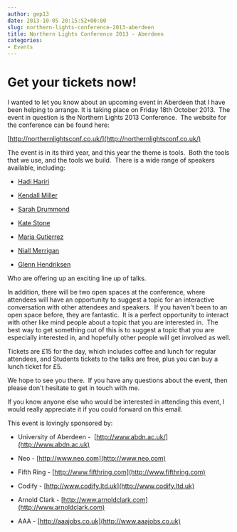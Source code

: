 ```yaml
---
author: gep13
date: 2013-10-05 20:15:52+00:00
slug: northern-lights-conference-2013-aberdeen
title: Northern Lights Conference 2013 - Aberdeen
categories:
- Events
---
```


# Get your tickets now!


I wanted to let you know about an upcoming event in Aberdeen that I have been helping to arrange. It is taking place on Friday 18th October 2013.  The event in question is the Northern Lights 2013 Conference.  The website for the conference can be found here:

[http://northernlightsconf.co.uk/](http://northernlightsconf.co.uk/)

The event is in its third year, and this year the theme is tools.  Both the tools that we use, and the tools we build.  There is a wide range of speakers available, including:




  * [Hadi Hariri](http://northernlightsconf.co.uk/speakers/2013/09/23/hadi-hariri.html)


  * [Kendall Miller](http://northernlightsconf.co.uk/speakers/2013/09/23/kendall-miller.html)


  * [Sarah Drummond](http://northernlightsconf.co.uk/speakers/2013/09/24/sarah-drummond.html)


  * [Kate Stone](http://northernlightsconf.co.uk/speakers/2013/09/23/kate-stone.html)


  * [Maria Gutierrez](http://northernlightsconf.co.uk/speakers/2013/10/02/maria-gutierrez.html)


  * [Niall Merrigan](http://northernlightsconf.co.uk/speakers/2013/09/23/niall-merrigan.html)


  * [Glenn Hendriksen](http://northernlightsconf.co.uk/speakers/2013/09/23/glenn-henriksen.html)


Who are offering up an exciting line up of talks.

In addition, there will be two open spaces at the conference, where attendees will have an opportunity to suggest a topic for an interactive conversation with other attendees and speakers.  If you haven't been to an open space before, they are fantastic.  It is a perfect opportunity to interact with other like mind people about a topic that you are interested in.  The best way to get something out of this is to suggest a topic that you are especially interested in, and hopefully other people will get involved as well.

Tickets are £15 for the day, which includes coffee and lunch for regular attendees, and Students tickets to the talks are free, plus you can buy a lunch ticket for £5.

We hope to see you there.  If you have any questions about the event, then please don't hesitate to get in touch with me.

If you know anyone else who would be interested in attending this event, I would really appreciate it if you could forward on this email.

This event is lovingly sponsored by:


  * University of Aberdeen -  [http://www.abdn.ac.uk/](http://www.abdn.ac.uk)


  * Neo - [http://www.neo.com](http://www.neo.com)


  * Fifth Ring - [http://www.fifthring.com](http://www.fifthring.com)


  * Codify - [http://www.codify.ltd.uk](http://www.codify.ltd.uk)


  * Arnold Clark - [http://www.arnoldclark.com](http://www.arnoldclark.com)


  * AAA - [http://aaajobs.co.uk](http://www.aaajobs.co.uk)


